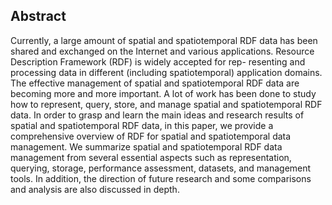 
## Abstract

Currently, a large amount of spatial and spatiotemporal RDF data has been shared and exchanged on the Internet and various applications. Resource Description Framework (RDF) is widely accepted for rep- resenting and processing data in different (including spatiotemporal) application domains. The effective management of spatial and spatiotemporal RDF data are becoming more and more important. A lot of work has been done to study how to represent, query, store, and manage spatial and spatiotemporal RDF data. In order to grasp and learn the main ideas and research results of spatial and spatiotemporal RDF data, in this paper, we provide a comprehensive overview of RDF for spatial and spatiotemporal data management. We summarize spatial and spatiotemporal RDF data management from several essential aspects such as representation, querying, storage, performance assessment, datasets, and management tools. In addition, the direction of future research and some comparisons and analysis are also discussed in depth.

